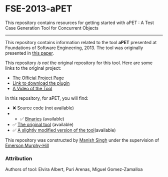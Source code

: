 # FSE-2013-aPET
This repository contains resources for getting started with aPET : A Test Case Generation Tool for Concurrent Objects

***

This repository contains information related to the tool **aPET** presented at Foundations of Software Engineering, 2013. The tool was originally presented in [this paper](http://dl.acm.org.prox.lib.ncsu.edu/citation.cfm?id=2494590).

This repository _is not_ the original repository for this tool. Here are some links to the original project:

* [The Official Project Page](http://tools.hats-project.eu)
* [Link to download the plugin](http://tools.hats-project.eu/update-site/)
* [A Video of the Tool](http://tools.hats-project.eu/movies/installplugin.mp4)

In this repository, for aPET, you will find:

* :x: Source code (not available)
* * :white_check_mark: [Binaries](Binaries) (available)
* :white_check_mark: [The original tool](Binaries) (available)
* :white_check_mark: [A slightly modified version of the tool](AnotherExecutableInTheRepo)(available)

This repository was constructed by [Manish Singh](https://github.com/manish211) under the supervision of [Emerson Murphy-Hill](https://github.com/CaptainEmerson)

### Attribution

Authors of tool: Elvira Albert, Puri Arenas, Miguel Gomez-Zamalloa
